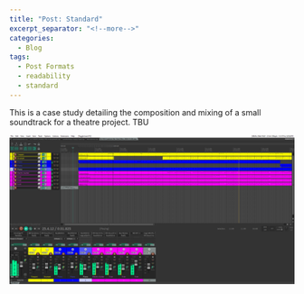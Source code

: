 ```yaml
---
title: "Post: Standard"
excerpt_separator: "<!--more-->"
categories:
  - Blog
tags:
  - Post Formats
  - readability
  - standard
---
```


This is a case study detailing the composition and mixing of a small soundtrack for a theatre project. TBU

![Screenshot of REAPER showing a piece.](/assets/img/REAPER_temp.png)
